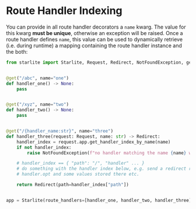# Route Handler Indexing

You can provide in all route handler decorators a `name` kwarg. The value for this kwarg **must be unique**, otherwise
an exception will be raised. Once a route handler defines `name`, this value can be used to dynamically retrieve (i.e.
during runtime) a mapping containing the route handler instance and the both:

```python
from starlite import Starlite, Request, Redirect, NotFoundException, get


@get("/abc", name="one")
def handler_one() -> None:
    pass


@get("/xyz", name="two")
def handler_two() -> None:
    pass


@get("/{handler_name:str}", name="three")
def handler_three(request: Request, name: str) -> Redirect:
    handler_index = request.app.get_handler_index_by_name(name)
    if not handler_index:
        raise NotFoundException(f"no handler matching the name {name} was found")

    # handler_index == { "path": "/", "handler" ... }
    # do something with the handler index below, e.g. send a redirect response to the handler, or access
    # handler.opt and some values stored there etc.

    return Redirect(path=handler_index["path"])


app = Starlite(route_handlers=[handler_one, handler_two, handler_three])
```
